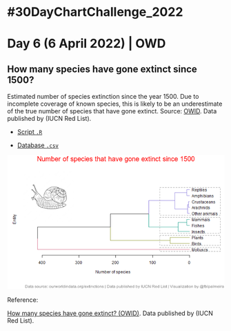 # #30DayChartChallenge_2022

# Day 6 (6 April 2022) | OWD

## How many species have gone extinct since 1500? 

Estimated number of species extinction since the year 1500. Due to incomplete coverage of known species, this is likely to be an underestimate of the true number of species that have gone extinct. Source: [OWID](https://ourworldindata.org/extinctions). Data published by (IUCN Red List).

- [Script `.R`](https://github.com/fblpalmeira/number_of_extinctions/blob/main/30daychallenge_day6.R)

- [Database `.csv`](https://github.com/fblpalmeira/number_of_extinctions/blob/main/extinct-species-since-1500.csv)

<img src="https://github.com/fblpalmeira/number_of_extinctions/blob/main/30daychallenge_day6.png">

Reference: 

[How many species have gone extinct? (OWID)](https://ourworldindata.org/extinctions). Data published by (IUCN Red List).
